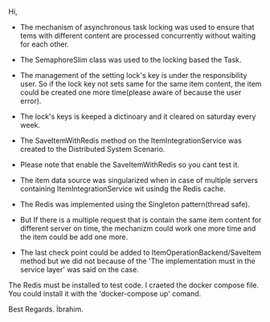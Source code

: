 ﻿Hi,

- The mechanism of asynchronous task locking was used to ensure that tems with different content are processed concurrently without waiting for each other.
- The SemaphoreSlim class was used to the locking based the Task.
- The management of the setting lock's key is under the responsibility user. So if the lock key not sets same for the same item content, the item could be created one more time(please aware of because the user error).
- The lock's keys is keeped a dictinoary and it cleared on saturday every week.

- The SaveItemWithRedis method on the ItemIntegrationService was created to the Distributed System Scenario.
- Please note that enable the SaveItemWithRedis so you cant test it.
- The item data source was singularized when in case of multiple servers containing ItemIntegrationService wit usindg the Redis cache.
- The Redis was implemented using the Singleton pattern(thread safe).
- But If there is a multiple request that is contain the same item content for different server on time, the mechanizm could work one more time and the item could be add one more.
- The last check point could be added to ItemOperationBackend/SaveItem method but we did not because of the 'The implementation must in the service layer' was said on the case.


The Redis must be installed to test code.
I craeted the docker compose file.
You could install it with the 'docker-compose up' comand. 

Best Regards.
İbrahim.
